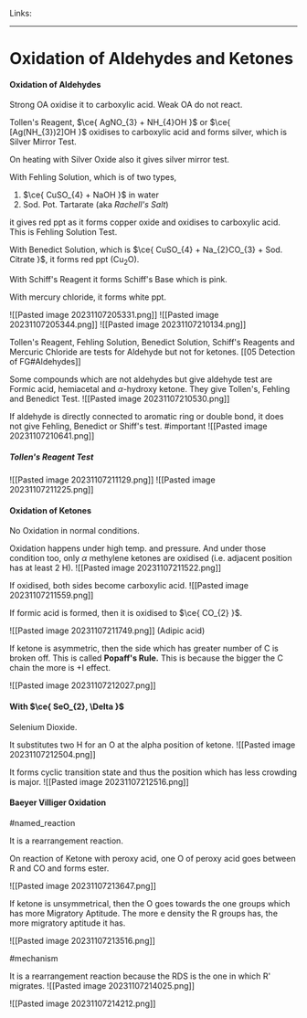 Links: 
___
# Oxidation of Aldehydes and Ketones
#### Oxidation of Aldehydes 
Strong OA oxidise it to carboxylic acid. 
Weak OA do not react.

Tollen's Reagent, $\ce{ AgNO_{3} + NH_{4}OH }$ or $\ce{ [Ag(NH_{3})2]OH }$ oxidises to carboxylic acid and forms silver, which is Silver Mirror Test. 

On heating with Silver Oxide also it gives silver mirror test. 

With Fehling Solution, which is of two types,
1. $\ce{ CuSO_{4} + NaOH }$ in water 
2. Sod. Pot. Tartarate (aka *Rachell's Salt*)

it gives red ppt as it forms copper oxide and oxidises to carboxylic acid. This is Fehling Solution Test.

With Benedict Solution, which is $\ce{ CuSO_{4} + Na_{2}CO_{3} + Sod. Citrate }$, it forms red ppt (Cu$_{2}$O). 

With Schiff's Reagent it forms Schiff's Base which is pink. 

With mercury chloride, it forms white ppt. 

![[Pasted image 20231107205331.png]]
![[Pasted image 20231107205344.png]]
![[Pasted image 20231107210134.png]]

Tollen's Reagent, Fehling Solution, Benedict Solution, Schiff's Reagents and Mercuric Chloride are tests for Aldehyde but not for ketones. [[05 Detection of FG#Aldehydes]]

Some compounds which are not aldehydes but give aldehyde test are Formic acid, hemiacetal and $\alpha$-hydroxy ketone. They give Tollen's, Fehling and Benedict Test. 
![[Pasted image 20231107210530.png]]

If aldehyde is directly connected to aromatic ring or double bond, it does not give Fehling, Benedict or Shiff's test. #important 
![[Pasted image 20231107210641.png]]

##### Tollen's Reagent Test
![[Pasted image 20231107211129.png]]
![[Pasted image 20231107211225.png]]

#### Oxidation of Ketones 
No Oxidation in normal conditions. 

Oxidation happens under high temp. and pressure. And under those condition too, only  $\alpha$ methylene ketones are oxidised (i.e. adjacent position has at least 2 H).
![[Pasted image 20231107211522.png]]

If oxidised, both sides become carboxylic acid. 
![[Pasted image 20231107211559.png]]

If formic acid is formed, then it is oxidised to $\ce{ CO_{2} }$.

![[Pasted image 20231107211749.png]]
(Adipic acid)

If ketone is asymmetric, then the side which has greater number of C is broken off. This is called **Popaff's Rule.**
This is because the bigger the C chain the more is +I effect. 

![[Pasted image 20231107212027.png]]

#### With $\ce{ SeO_{2}, \Delta }$
Selenium Dioxide. 

It substitutes two H for an O at the alpha position of ketone.
![[Pasted image 20231107212504.png]]

It forms cyclic transition state and thus the position which has less crowding is major. 
![[Pasted image 20231107212516.png]]

#### Baeyer Villiger Oxidation 
#named_reaction 

It is a rearrangement reaction. 

On reaction of Ketone with peroxy acid, one O of peroxy acid goes between R and CO and forms ester. 

![[Pasted image 20231107213647.png]]


If ketone is unsymmetrical, then the O goes towards the one groups which has more Migratory Aptitude. The more e density the R groups has, the more migratory aptitude it has. 

![[Pasted image 20231107213516.png]]

#mechanism 

It is a rearrangement reaction because the RDS is the one in which R' migrates. 
![[Pasted image 20231107214025.png]]

![[Pasted image 20231107214212.png]]
